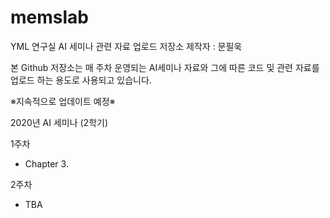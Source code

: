 # memslab
YML 연구실 AI 세미나 관련 자료 업로드 저장소
제작자 : 문필욱

본 Github 저장소는 매 주차 운영되는 AI세미나 자료와 그에 따른 코드 및 관련 자료를 업로드 하는 용도로 사용되고 있습니다.

※지속적으로 업데이트 예정※

2020년 AI 세미나 (2학기)

1주차
- Chapter 3.

2주차
- TBA
